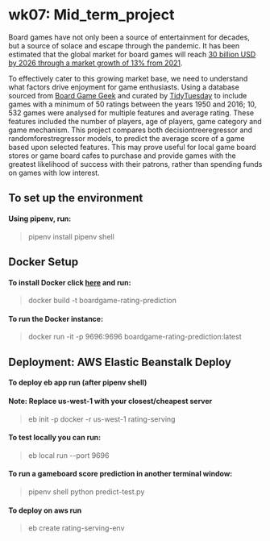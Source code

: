 

# wk07: Mid_term_project

Board games have not only been a source of entertainment for decades, but a source of solace and escape through the pandemic. It has been estimated that the global market for board games will reach [30 billion USD by 2026 through a market growth of 13% from 2021](https://www.arizton.com/market-reports/global-board-games-market-industry-analysis-2024). <br />

To effectively cater to this growing market base, we need to understand what factors drive enjoyment for game enthusiasts. Using a database sourced from [Board Game Geek](https://boardgamegeek.com) and curated by [TidyTuesday](https://github.com/rfordatascience/tidytuesday/tree/master/data/2019/2019-03-12) to include games with a minimum of 50 ratings between the years 1950 and 2016; 10, 532 games were analysed for multiple features and average rating. These features included the number of players, age of players, game category and game mechanism. This project compares both decisiontreeregressor and randomforestregressor models, to predict the average score of a game based upon selected features. This may prove useful for local game board stores or game board cafes to purchase and provide games with the greatest likelihood of success with their patrons, rather than spending funds on games with low interest. 


## To set up the environment

#### Using pipenv, run: 
> pipenv install 
> pipenv shell

## Docker Setup

#### To install Docker click [here](https://github.com/jazwilson/workbook/blob/main/mlzoomcamp/wk07_midterm_project/Dockerfile) and run: 
> docker build -t boardgame-rating-prediction

#### To run the Docker instance: 

> docker run -it -p 9696:9696 boardgame-rating-prediction:latest

## Deployment: AWS Elastic Beanstalk Deploy

#### To deploy eb app run (after pipenv shell)
#### Note: Replace us-west-1 with your closest/cheapest server 
> eb init -p docker -r us-west-1 rating-serving

#### To test locally you can run: 

> eb local run --port 9696

#### To run a gameboard score prediction in another terminal window: 

> pipenv shell 
> python predict-test.py

#### To deploy on aws run

> eb create rating-serving-env
